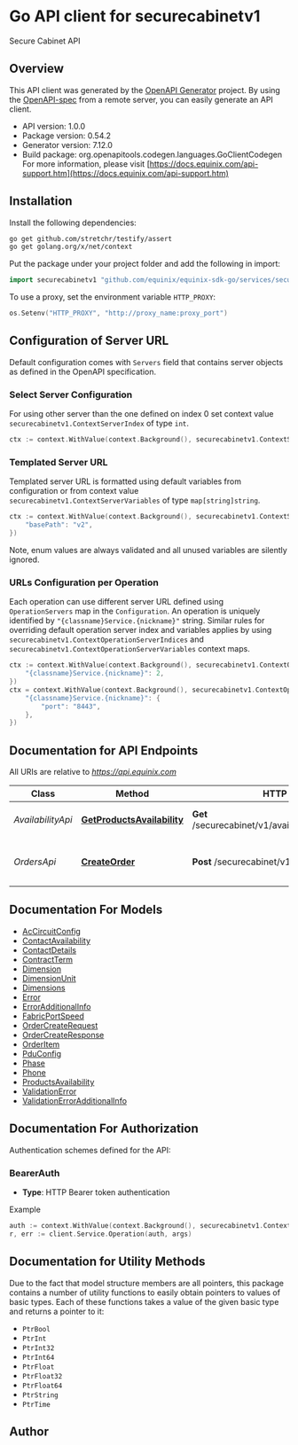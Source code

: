 # Go API client for securecabinetv1

Secure Cabinet API

## Overview
This API client was generated by the [OpenAPI Generator](https://openapi-generator.tech) project.  By using the [OpenAPI-spec](https://www.openapis.org/) from a remote server, you can easily generate an API client.

- API version: 1.0.0
- Package version: 0.54.2
- Generator version: 7.12.0
- Build package: org.openapitools.codegen.languages.GoClientCodegen
For more information, please visit [https://docs.equinix.com/api-support.htm](https://docs.equinix.com/api-support.htm)

## Installation

Install the following dependencies:

```sh
go get github.com/stretchr/testify/assert
go get golang.org/x/net/context
```

Put the package under your project folder and add the following in import:

```go
import securecabinetv1 "github.com/equinix/equinix-sdk-go/services/securecabinetv1"
```

To use a proxy, set the environment variable `HTTP_PROXY`:

```go
os.Setenv("HTTP_PROXY", "http://proxy_name:proxy_port")
```

## Configuration of Server URL

Default configuration comes with `Servers` field that contains server objects as defined in the OpenAPI specification.

### Select Server Configuration

For using other server than the one defined on index 0 set context value `securecabinetv1.ContextServerIndex` of type `int`.

```go
ctx := context.WithValue(context.Background(), securecabinetv1.ContextServerIndex, 1)
```

### Templated Server URL

Templated server URL is formatted using default variables from configuration or from context value `securecabinetv1.ContextServerVariables` of type `map[string]string`.

```go
ctx := context.WithValue(context.Background(), securecabinetv1.ContextServerVariables, map[string]string{
	"basePath": "v2",
})
```

Note, enum values are always validated and all unused variables are silently ignored.

### URLs Configuration per Operation

Each operation can use different server URL defined using `OperationServers` map in the `Configuration`.
An operation is uniquely identified by `"{classname}Service.{nickname}"` string.
Similar rules for overriding default operation server index and variables applies by using `securecabinetv1.ContextOperationServerIndices` and `securecabinetv1.ContextOperationServerVariables` context maps.

```go
ctx := context.WithValue(context.Background(), securecabinetv1.ContextOperationServerIndices, map[string]int{
	"{classname}Service.{nickname}": 2,
})
ctx = context.WithValue(context.Background(), securecabinetv1.ContextOperationServerVariables, map[string]map[string]string{
	"{classname}Service.{nickname}": {
		"port": "8443",
	},
})
```

## Documentation for API Endpoints

All URIs are relative to *https://api.equinix.com*

Class | Method | HTTP request | Description
------------ | ------------- | ------------- | -------------
*AvailabilityApi* | [**GetProductsAvailability**](docs/AvailabilityApi.md#getproductsavailability) | **Get** /securecabinet/v1/availability/{accountNumber} | Secure Cabinet availability.
*OrdersApi* | [**CreateOrder**](docs/OrdersApi.md#createorder) | **Post** /securecabinet/v1/orders | Order a new Secure Cabinet deployment


## Documentation For Models

 - [AcCircuitConfig](docs/AcCircuitConfig.md)
 - [ContactAvailability](docs/ContactAvailability.md)
 - [ContactDetails](docs/ContactDetails.md)
 - [ContractTerm](docs/ContractTerm.md)
 - [Dimension](docs/Dimension.md)
 - [DimensionUnit](docs/DimensionUnit.md)
 - [Dimensions](docs/Dimensions.md)
 - [Error](docs/Error.md)
 - [ErrorAdditionalInfo](docs/ErrorAdditionalInfo.md)
 - [FabricPortSpeed](docs/FabricPortSpeed.md)
 - [OrderCreateRequest](docs/OrderCreateRequest.md)
 - [OrderCreateResponse](docs/OrderCreateResponse.md)
 - [OrderItem](docs/OrderItem.md)
 - [PduConfig](docs/PduConfig.md)
 - [Phase](docs/Phase.md)
 - [Phone](docs/Phone.md)
 - [ProductsAvailability](docs/ProductsAvailability.md)
 - [ValidationError](docs/ValidationError.md)
 - [ValidationErrorAdditionalInfo](docs/ValidationErrorAdditionalInfo.md)


## Documentation For Authorization


Authentication schemes defined for the API:
### BearerAuth

- **Type**: HTTP Bearer token authentication

Example

```go
auth := context.WithValue(context.Background(), securecabinetv1.ContextAccessToken, "BEARER_TOKEN_STRING")
r, err := client.Service.Operation(auth, args)
```


## Documentation for Utility Methods

Due to the fact that model structure members are all pointers, this package contains
a number of utility functions to easily obtain pointers to values of basic types.
Each of these functions takes a value of the given basic type and returns a pointer to it:

* `PtrBool`
* `PtrInt`
* `PtrInt32`
* `PtrInt64`
* `PtrFloat`
* `PtrFloat32`
* `PtrFloat64`
* `PtrString`
* `PtrTime`

## Author



